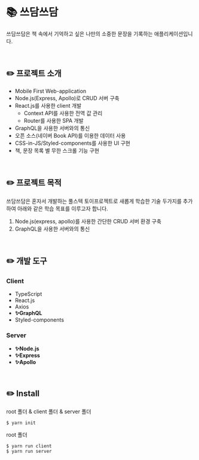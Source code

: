 # 📚 쓰담쓰담
쓰담쓰담은 책 속에서 기억하고 싶은 나만의 소중한 문장을 기록하는 애플리케이션입니다.

<br>

## ✏️ 프로젝트 소개
- Mobile First Web-application
- Node.js(Express, Apollo)로 CRUD 서버 구축
- React.js를 사용한 client 개발
  - Context API를 사용한 전역 값 관리
  - Router를 사용한 SPA 개발
- GraphQL을 사용한 서버와의 통신
- 오픈 소스(네이버 Book API)를 이용한 데이터 사용
- CSS-in-JS/Styled-components를 사용한 UI 구현
- 책, 문장 목록 별 무한 스크롤 기능 구현

<br>

## ✏️ 프로젝트 목적
쓰담쓰담은 혼자서 개발하는 풀스텍 토이프로젝트로 새롭게 학습한 기술 두가지를 추가하여 아래와 같은 학습 목표를 이루고자 합니다.

1. Node.js(express, apollo)를 사용한 간단한 CRUD 서버 환경 구축
2. GraphQL을 사용한 서버와의 통신

<br>

## ✏️ 개발 도구
### Client
- TypeScript
- React.js
- Axios
- **✨GraphQL**
- Styled-components

### Server
- **✨Node.js**
- **✨Express**
- **✨Apollo**

<br>

## ✏️ Install
root 폴더 & client 폴더 & server 폴더
```
$ yarn init
```

root 폴더
```
$ yarn run client
$ yarn run server
```